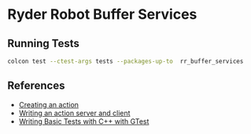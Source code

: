 # Ryder Robot Buffer Services 

## Running Tests

```bash
colcon test --ctest-args tests --packages-up-to  rr_buffer_services
```

## References

* [Creating an action](https://docs.ros.org/en/jazzy/Tutorials/Intermediate/Creating-an-Action.html)
* [Writing an action server and client](https://docs.ros.org/en/jazzy/Tutorials/Intermediate/Writing-an-Action-Server-Client/Cpp.html#writing-an-action-client)
* [Writing Basic Tests with C++ with GTest](https://docs.ros.org/en/humble/Tutorials/Intermediate/Testing/Cpp.html)
